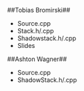 ##Tobias Bromirski##
- Source.cpp
- Stack.h/.cpp
- Shadowstack.h/.cpp
- Slides

##Ashton Wagner##
- Source.cpp
- ShadowStack.h/.cpp
